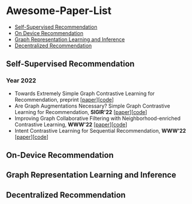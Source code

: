 # Awesome-Paper-List

- [Self-Supervised Recommendation](#self-supervised-recommendation)
- [On Device Recommendation](#on-device-recommendation)
- [Graph Representation Learning and Inference](#graph-representation-learning-and-inference)
- [Decentralized Recommendation](#decentralized-recommendation)

## Self-Supervised Recommendation
### Year 2022

 + Towards Extremely Simple Graph Contrastive Learning for Recommendation, preprint [[paper](https://arxiv.org/pdf/2209.02544.pdf)][[code](https://github.com/Coder-Yu/SELFRec)]
 + Are Graph Augmentations Necessary? Simple Graph Contrastive Learning for Recommendation, **SIGIR'22** [[paper](https://dl.acm.org/doi/abs/10.1145/3477495.3531937)][[code](https://github.com/Coder-Yu/SELFRec)]
 + Improving Graph Collaborative Filtering with Neighborhood-enriched Contrastive Learning, **WWW'22** [[paper](https://arxiv.org/abs/2202.06200)][[code](https://github.com/RUCAIBox/NCL)]
 + Intent Contrastive Learning for Sequential Recommendation, **WWW'22** [[paper](https://dl.acm.org/doi/10.1145/3485447.3512090)][[code](https://github.com/salesforce/ICLRec)]


## On-Device Recommendation


## Graph Representation Learning and Inference

## Decentralized Recommendation
